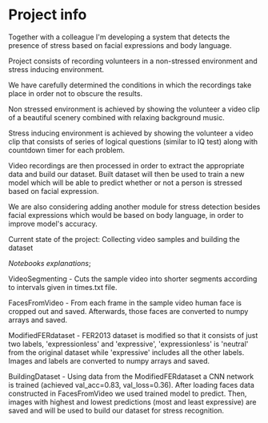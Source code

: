 # Project info
Together with a colleague I'm developing a system that detects the presence of stress based on facial expressions and body language.

Project consists of recording volunteers in a non-stressed environment and stress inducing environment.

We have carefully determined the conditions in which the recordings take place in order not to obscure the results.

Non stressed environment is achieved by showing the volunteer a video clip of a beautiful scenery combined with relaxing background music.

Stress inducing environment is achieved by showing the volunteer a video clip that consists of series of logical questions (similar to IQ test) along with countdown timer for each problem.


Video recordings are then processed in order to extract the appropriate data and build our dataset. Built dataset will then be used to train a new model which will be able to predict whether or not a person is stressed based on facial expression.

We are also considering adding another module for stress detection besides facial expressions which would be based on body language, in order to improve model's accuracy.

Current state of the project: Collecting video samples and building the dataset

*Notebooks explanations*;

VideoSegmenting - Cuts the sample video into shorter segments according to intervals given in times.txt file.

FacesFromVideo - From each frame in the sample video human face is cropped out and saved. Afterwards, those faces are converted to numpy arrays and saved.

ModifiedFERdataset - FER2013 dataset is modified so that it consists of just two labels, 'expressionless' and 'expressive', 'expressionless' is 'neutral' from the original dataset while 'expressive' includes all the other labels. Images and labels are converted to numpy arrays and saved.

BuildingDataset - Using data from the ModifiedFERdataset a CNN network is trained (achieved val_acc=0.83, val_loss=0.36). After loading faces data constructed in FacesFromVideo we used trained model to predict. Then, images with highest and lowest predictions (most and least expressive) are saved and will be used to build our dataset for stress recognition.
